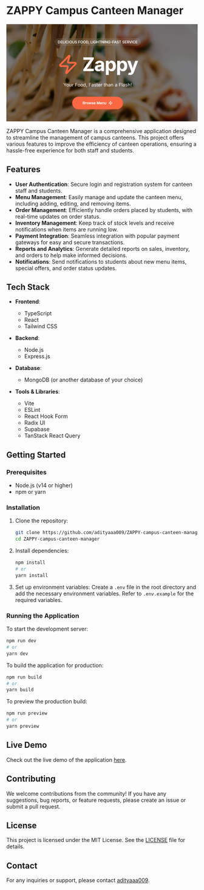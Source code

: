 # ZAPPY Campus Canteen Manager

![ZAPPY Platform Icon](Screenshot%202025-03-17%20041554.png)

ZAPPY Campus Canteen Manager is a comprehensive application designed to streamline the management of campus canteens. This project offers various features to improve the efficiency of canteen operations, ensuring a hassle-free experience for both staff and students.

## Features

- **User Authentication**: Secure login and registration system for canteen staff and students.
- **Menu Management**: Easily manage and update the canteen menu, including adding, editing, and removing items.
- **Order Management**: Efficiently handle orders placed by students, with real-time updates on order status.
- **Inventory Management**: Keep track of stock levels and receive notifications when items are running low.
- **Payment Integration**: Seamless integration with popular payment gateways for easy and secure transactions.
- **Reports and Analytics**: Generate detailed reports on sales, inventory, and orders to help make informed decisions.
- **Notifications**: Send notifications to students about new menu items, special offers, and order status updates.

## Tech Stack

- **Frontend**: 
  - TypeScript
  - React
  - Tailwind CSS

- **Backend**:
  - Node.js
  - Express.js

- **Database**:
  - MongoDB (or another database of your choice)

- **Tools & Libraries**:
  - Vite
  - ESLint
  - React Hook Form
  - Radix UI
  - Supabase
  - TanStack React Query

## Getting Started

### Prerequisites

- Node.js (v14 or higher)
- npm or yarn

### Installation

1. Clone the repository:
   ```sh
   git clone https://github.com/adityaaa009/ZAPPY-campus-canteen-manager.git
   cd ZAPPY-campus-canteen-manager
   ```

2. Install dependencies:
   ```sh
   npm install
   # or
   yarn install
   ```

3. Set up environment variables:
   Create a `.env` file in the root directory and add the necessary environment variables. Refer to `.env.example` for the required variables.

### Running the Application

To start the development server:
```sh
npm run dev
# or
yarn dev
```

To build the application for production:
```sh
npm run build
# or
yarn build
```

To preview the production build:
```sh
npm run preview
# or
yarn preview
```

## Live Demo

Check out the live demo of the application [here](https://zappy-canteen.netlify.app/). 

## Contributing

We welcome contributions from the community! If you have any suggestions, bug reports, or feature requests, please create an issue or submit a pull request.

## License

This project is licensed under the MIT License. See the [LICENSE](LICENSE) file for details.

## Contact

For any inquiries or support, please contact [adityaaa009](https://github.com/adityaaa009).

